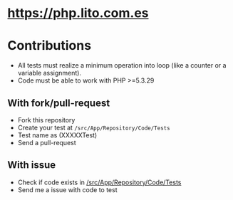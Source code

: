 # https://php.lito.com.es

# Contributions

* All tests must realize a minimum operation into loop (like a counter or a variable assignment).
* Code must be able to work with PHP >=5.3.29

## With fork/pull-request

* Fork this repository
* Create your test at `/src/App/Repository/Code/Tests`
* Test name as (XXXXXTest)
* Send a pull-request

## With issue

* Check if code exists in [/src/App/Repository/Code/Tests](https://github.com/eusonlito/php-microoptimizations/tree/develop/src/App/Repository/Code/Tests)
* Send me a issue with code to test
